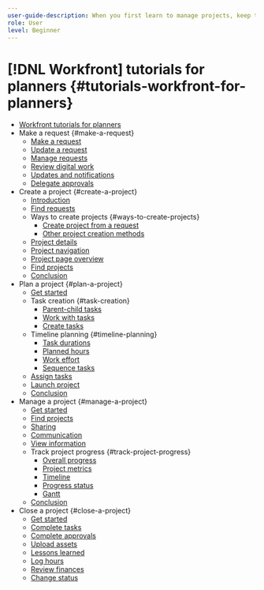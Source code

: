 ```yaml
---
user-guide-description: When you first learn to manage projects, keep things simple. Learn how to create, plan, manage, and close projects in [!DNL Workfront].
role: User
level: Beginner
---
```


# [!DNL Workfront] tutorials for planners {#tutorials-workfront-for-planners}

+ [Workfront tutorials for planners](home.md)
+ Make a request {#make-a-request}
  + [Make a request](/help/planner-fundamentals-program/requests-in-the-new-workfront-experience.md/planner-make-a-request.md)
  + [Update a request](/help/planner-fundamentals-program/requests-in-the-new-workfront-experience.md/planner-update-a-request.md)
  + [Manage requests](/help/planner-fundamentals-program/requests-in-the-new-workfront-experience.md/planner-manage-incoming-requests.md)
  + [Review digital work](/help/planner-fundamentals-program/requests-in-the-new-workfront-experience.md/planner-review-and-approve-digital-work.md)
  + [Updates and notifications](/help/planner-fundamentals-program/requests-in-the-new-workfront-experience.md/planner-updates-and-notifications.md)
  + [Delegate approvals](/help/planner-fundamentals-program/requests-in-the-new-workfront-experience.md/planner-delegate-approvals.md)
+ Create a project {#create-a-project}
  + [Introduction](planner-fundamentals-create-a-project/introduction-to-project-creation.md)
  + [Find requests](planner-fundamentals-create-a-project/where-to-find-requests.md)
  + Ways to create projects {#ways-to-create-projects}
    + [Create project from a request](planner-fundamentals-create-a-project/convert-a-request-to-a-project.md)
    + [Other project creation methods](planner-fundamentals-create-a-project/4-ways-to-create-a-project.md)
  + [Project details](planner-fundamentals-create-a-project/fill-in-the-project-details.md)
  + [Project navigation](planner-fundamentals-create-a-project/navigate-the-project-page.md)
  + [Project page overview](planner-fundamentals-create-a-project/project-page-overview.md)
  + [Find projects](planner-fundamentals-create-a-project/find-your-projects.md)
  + [Conclusion](planner-fundamentals-create-a-project/create-a-project-conclusion.md)
+ Plan a project {#plan-a-project}
  + [Get started](planner-fundamentals-plan-a-project/getting-started-plan-a-project.md)
  + Task creation {#task-creation}
    + [Parent-child tasks](planner-fundamentals-plan-a-project/parent-child-task-structure-in-workfront.md)
    + [Work with tasks](planner-fundamentals-plan-a-project/work-with-tasks-in-a-project.md)
    + [Create tasks](planner-fundamentals-plan-a-project/other-ways-to-create-tasks.md)
  + Timeline planning {#timeline-planning}
    + [Task durations](planner-fundamentals-plan-a-project/task-durations.md)
    + [Planned hours](planner-fundamentals-plan-a-project/planned-hours.md)
    + [Work effort](planner-fundamentals-plan-a-project/work-effort.md)
    + [Sequence tasks](planner-fundamentals-plan-a-project/sequence-the-tasks-in-your-project.md)
  + [Assign tasks](planner-fundamentals-plan-a-project/assigning-tasks-from-the-project-plan.md)
  + [Launch project](planner-fundamentals-plan-a-project/take-a-project-live.md)
  + [Conclusion](planner-fundamentals-plan-a-project/plan-a-project-conclusion.md)
+ Manage a project {#manage-a-project}
  + [Get started](planner-fundamentals-manage-a-project/getting-started-manage-a-project-with-workfront.md) 
  + [Find projects](planner-fundamentals-manage-a-project/find-your-projects.md) 
  + [Sharing](planner-fundamentals-manage-a-project/project-visibility.md) 
  + [Communication](planner-fundamentals-manage-a-project/project-communication.md) 
  + [View information](planner-fundamentals-manage-a-project/make-important-information-easily-available.md)
  + Track project progress {#track-project-progress}
    + [Overall progress](planner-fundamentals-manage-a-project/track-overall-project-progress.md) 
    + [Project metrics](planner-fundamentals-manage-a-project/track-work-progress-with-project-metrics.md) 
    + [Timeline](planner-fundamentals-manage-a-project/track-work-progress-from-the-project-timeline.md) 
    + [Progress status](planner-fundamentals-manage-a-project/task-dates-and-progress-status.md) 
    + [Gantt](planner-fundamentals-manage-a-project/a-visual-representation-of-your-project.md) 
  + [Conclusion](planner-fundamentals-manage-a-project/manage-a-project-conclusion.md) 
+ Close a project {#close-a-project}
  + [Get started](planner-fundamentals-close-a-project/close-a-project-in-workfront.md)
  + [Complete tasks](planner-fundamentals-close-a-project/close-tasks-and-issues.md)
  + [Complete approvals](planner-fundamentals-close-a-project/complete-approvals.md)
  + [Upload assets](planner-fundamentals-close-a-project/upload-documents-and-proofs.md)
  + [Lessons learned](planner-fundamentals-close-a-project/lessons-learned.md)
  + [Log hours](planner-fundamentals-close-a-project/log-and-review-hours.md)
  + [Review finances](planner-fundamentals-close-a-project/update-and-review-finances.md)
  + [Change status](planner-fundamentals-close-a-project/change-the-project-status.md)
